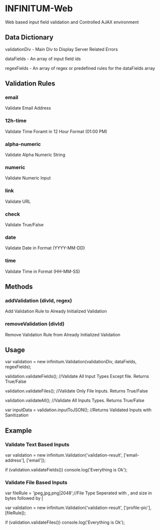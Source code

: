 # INFINITUM-Web
Web based input field validation and Controlled AJAX environment

## Data Dictionary

validationDiv - Main Div to Display Server Related Errors

dataFields - An array of input field ids

regexFields - An array of regex or predefined rules for the dataFields array

## Validation Rules
### email 
Validate Email Address

### 12h-time 
Validate Time Foramt in 12 Hour Format (01:00 PM)

### alpha-numeric
Validate Alpha Numeric String 

### numeric 
Validate Numeric Input

### link 
Validate URL

### check 
Validate True/False

### date
Validate Date in Format (YYYY-MM-DD)

### time
Validate Time in Format (HH-MM-SS)

## Methods

### addValidation (divId, regex)
Add Validation Rule to Already Initialized Validation
### removeValidation (divId)
Remove Validation Rule from Already Initialized Validation

## Usage

var validation = new infinitum.Validation(validationDiv, dataFields, regexFields);

validation.validateFields(); //Validate All Input Types Except file. Returns True/False

validation.validateFiles(); //Validate Only File Inputs. Returns True/False

validation.validateAll(); //Validate All Inputs Types. Returns True/False

var inputData = validation.inputToJSON(); //Returns Validated Inputs with Sanitization

## Example

### Validate Text Based Inputs
var validation = new infinitum.Validation('validation-result', ['email-address'], ['email']);

if (validation.validateFields()) console.log('Everything is Ok');

### Validate File Based Inputs
var fileRule = 'jpeg,jpg,png|2048';//File Type Seperated with , and size in bytes followed by |

var validation = new infinitum.Validation('validation-result', ['profile-pic'], [fileRule]);

if (validation.validateFiles()) console.log('Everything is Ok');
